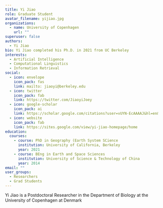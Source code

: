 ```yaml
---
title: Yi Jiao
role: Graduate Student
avatar_filename: yijiao.jpg
organizations:
  - name: University of Copenhagen
    url: ""
superuser: false
authors:
  - Yi Jiao
bio: Yi Jiao completed his Ph.D. in 2021 from UC Berkeley
interests:
  - Artificial Intelligence
  - Computational Linguistics
  - Information Retrieval
social:
  - icon: envelope
    icon_pack: fas
    link: mailto: jiaoyi@berkeley.edu
  - icon: twitter
    icon_pack: fab
    link: https://twitter.com/JiaoyiJoey
  - icon: google-scholar
    icon_pack: ai
    link: https://scholar.google.com/citations?user=vUYN-EcAAAAJ&hl=en&authuser=1
  - icon: website
    icon_pack: fab
    link: https://sites.google.com/view/yi-jiao-homepage/home
education:
  courses:
    - course: PhD in Geography (Earth System SCience
      institution: University of California, Berkeley
      year: 2021
    - course: BEng in Earth and Space Sciences
      institution: University of Science & Technology of China
      year: 2014
email: ""
user_groups:
  - Researchers
  - Grad Students
---
```


Yi Jiao is a Postdoctoral Researcher in the Department of Biology at the University of Copenhagen at Denmark
